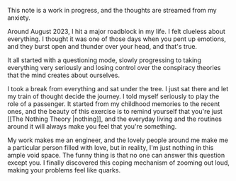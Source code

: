 This note is a work in progress, and the thoughts are streamed from my anxiety. 

Around August 2023, I hit a major roadblock in my life. I felt clueless about everything. I thought it was one of those days when you pent up emotions, and they burst open and thunder over your head, and that's true. 

It all started with a questioning mode, slowly progressing to taking everything very seriously and losing control over the conspiracy theories that the mind creates about ourselves. 

I took a break from everything and sat under the tree. I just sat there and let my train of thought decide the journey. I told myself seriously to play the role of a passenger. It started from my childhood memories to the recent ones, and the beauty of this exercise is to remind yourself that you're just [[The Nothing Theory |nothing]], and the everyday living and the routines around it will always make you feel that you're something. 

My work makes me an engineer, and the lovely people around me make me a particular person filled with love, but in reality, I'm just nothing in this ample void space. The funny thing is that no one can answer this question except you. I finally discovered this coping mechanism of zooming out loud, making your problems feel like quarks.